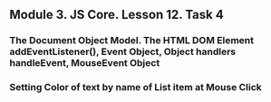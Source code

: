 ## Module 3. JS Core. Lesson 12. Task 4

### The Document Object Model. The HTML DOM Element addEventListener(), Event Object, Object handlers handleEvent, MouseEvent Object

### Setting Color of text by name of List item at Mouse Click
